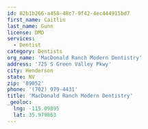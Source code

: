 ```yaml
---
id: 82b1b266-a458-48c7-9f42-4ec444915bd7
first_name: Caitlin
last_name: Gunn
license: DMD
services:
  - Dentist
category: Dentists
org_name: 'MacDonald Ranch Modern Dentistry'
address: '725 S Green Valley Pkwy'
city: Henderson
state: NV
zip: '89052'
phone: '(702) 979-4431'
title: 'MacDonald Ranch Modern Dentistry'
_geoloc:
  lng: -115.09895
  lat: 35.979863
---
```

